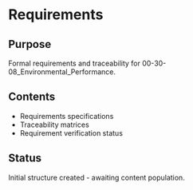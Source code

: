 # Requirements

## Purpose
Formal requirements and traceability for 00-30-08_Environmental_Performance.

## Contents
- Requirements specifications
- Traceability matrices
- Requirement verification status

## Status
Initial structure created - awaiting content population.
